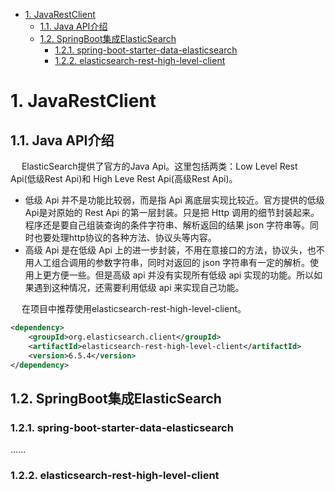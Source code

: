 
<!-- TOC -->

- [1. JavaRestClient](#1-javarestclient)
    - [1.1. Java API介绍](#11-java-api介绍)
    - [1.2. SpringBoot集成ElasticSearch](#12-springboot集成elasticsearch)
        - [1.2.1. spring-boot-starter-data-elasticsearch](#121-spring-boot-starter-data-elasticsearch)
        - [1.2.2. elasticsearch-rest-high-level-client](#122-elasticsearch-rest-high-level-client)

<!-- /TOC -->

# 1. JavaRestClient  
<!-- 


****  springboot集成elasticsearch
*** https://www.cnblogs.com/tanghaorong/p/16344391.html
https://blog.csdn.net/u010833154/article/details/123919226

-->


## 1.1. Java API介绍
&emsp; ElasticSearch提供了官方的Java Api。这里包括两类：Low Level Rest Api(低级Rest Api)和 High Leve Rest Api(高级Rest Api)。  

* 低级 Api 并不是功能比较弱，而是指 Api 离底层实现比较近。官方提供的低级Api是对原始的 Rest Api 的第一层封装。只是把 Http 调用的细节封装起来。程序还是要自己组装查询的条件字符串、解析返回的结果 json 字符串等。同时也要处理http协议的各种方法、协议头等内容。  
* 高级 Api 是在低级 Api 上的进一步封装，不用在意接口的方法，协议头，也不用人工组合调用的参数字符串，同时对返回的 json 字符串有一定的解析。使用上更方便一些。但是高级 api 并没有实现所有低级 api 实现的功能。所以如果遇到这种情况，还需要利用低级 api 来实现自己功能。  

&emsp; 在项目中推荐使用elasticsearch-rest-high-level-client。  

```xml
<dependency>
    <groupId>org.elasticsearch.client</groupId>
    <artifactId>elasticsearch-rest-high-level-client</artifactId>
    <version>6.5.4</version>
</dependency>
```

## 1.2. SpringBoot集成ElasticSearch
<!-- 
SpringBoot整合ES
https://mp.weixin.qq.com/s/R0PNWF7NmFfjnFljIKG6Vg
-->

### 1.2.1. spring-boot-starter-data-elasticsearch  
......

### 1.2.2. elasticsearch-rest-high-level-client

<!-- 

https://blog.csdn.net/qq_27088383/article/details/107131901

https://blog.csdn.net/jacksonary/article/details/82729556?utm_medium=distribute.pc_relevant.none-task-blog-BlogCommendFromBaidu-3.not_use_machine_learn_pai&depth_1-utm_source=distribute.pc_relevant.none-task-blog-BlogCommendFromBaidu-3.not_use_machine_learn_pai

https://www.cnblogs.com/suruozhong/p/12190898.html

-->
